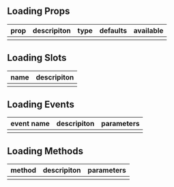 ## Loading Props

| prop         |   descripiton     | type     |  defaults  |   available   |
| ----------- | ------------- | -------- | --------- | ---------------- |
|             |               |           |          |                  |

## Loading Slots

|   name  |      descripiton       |
|  ------  |    ---------   |
|          |                |

## Loading Events

|   event name   |    descripiton   |  parameters  |
| -------    | --------- |  --------- |
|            |           |            |

## Loading Methods

|  method  |   descripiton   |  parameters   |
| ------- | ------  |  ------  |
|         |         |          |
